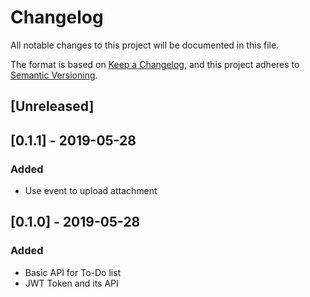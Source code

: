 # Changelog

All notable changes to this project will be documented in this file.

The format is based on [Keep a Changelog](https://keepachangelog.com/en/1.0.0/),
and this project adheres to [Semantic Versioning](https://semver.org/spec/v2.0.0.html).


## [Unreleased]

## [0.1.1] - 2019-05-28
### Added
- Use event to upload attachment

## [0.1.0] - 2019-05-28
### Added
- Basic API for To-Do list
- JWT Token and its API